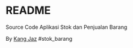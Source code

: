 # README #

Source Code Aplikasi Stok dan Penjualan Barang

By [Kang Jaz](https://kangjaz.com)
#stok_barang
